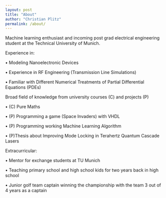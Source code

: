 ```yaml
---
layout: post
title: "About"
author: "Christian Plitz"
permalink: /about/
---
```


Machine learning enthusiast and incoming post grad electrical engineering student at the Technical University of Munich. 

Experience in:


• Modeling Nanoelectronic Devices

• Experience in RF Engineering (Transmission Line Simulations)

• Familiar with Different Numerical Treatments of Partial Differential Equations (PDEs)


Broad field of knowledge from university courses (C) and projects (P)

• (C) Pure Maths 

• (P) Programming a game (Space Invaders) with VHDL

• (P) Programming working Machine Learning Algorithm

• (P)Thesis about Improving Mode Locking in Terahertz Quantum Cascade Lasers 


Extracurricular:

• Mentor for exchange students at TU Munich

• Teaching primary school and high school kids for two years back in high school

• Junior golf team captain winning the championship with the team 3 out of 4 years as a captain
